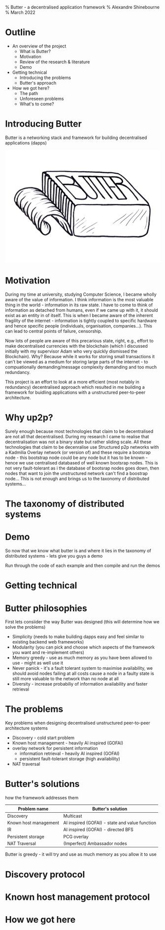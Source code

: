 % Butter - a decentralised application framework
% Alexandre Shinebourne
% March 2022

# Outline
- An overview of the project
	- What is Butter?
	- Motivation
	- Review of the research & literature
	- Demo
- Getting technical
	- Introducing the problems
	- Butter's approach
- How we got here?
  - The path
  - Unforeseen problems
  - What's to come?

# Introducing Butter

Butter is a networking stack and framework for building decentralised applications (dapps)

![](butterLogo.png)

<!--First and formost, we have a nice logo!-->

# Motivation

During my time at university, studying Computer Science, I became wholly aware of the value of information. I think information is the most valuable thing in the world - information in its raw state. I have to come to think of information as detached from humans, even if we came up with it, it should exist as an entity in of itself. This is when I became aware of the inherent fragility of the internet - information is tightly coupled to specific hardware and hence specific people (individuals, organisation, companies...). This can lead to central points of failure, censorship.

Now lots of people are aware of this precarious state, right, e.g., effort to make decentralised currencies with the blockchain (which I discussed initially with my supervisor Adam who very quickly dismissed the Blockchain). Why? Because while it works for storing small transactions it can't be viewed as a medium for storing large parts of the internet - to compuationally demanding/message complexity demanding and too much redundancy.

This project is an effort to look at a more efficient (most notably in redundancy) decentralised approach which resulted in me building a framework for buidling applications with a unstructured peer-to-peer architecture.

# Why up2p?

Surely enough because most technologies that claim to be decentralised are not all that decentralised. During my research I came to realise that decentralisation was not a binary state but rather sliding scale. All these technologies that claim to be decenralise use Structured p2p networks with a Kadmilia Overlay network (or version of) and these require a bootsrap node - this bootstrap node could be any node but it has to be known - hence we use centralised databased of well known bootsrap nodes. This is not very fault-tolerant as i the database of bootsrap nodes goes down, then nodes that want to join the unstructured network can't find a boostrap node... This is not enough and brings us to the taxonomy of distributed systems...

# The taxonomy of distributed systems

# Demo

So now that we know what butter is and where it lies in the taxonomy of distributed systems - lets give you guys a demo

Run through the code of each example and then compile and run the demos

# Getting technical

<!--Leave blank-->

# Butter philosophies
First lets consiider the way Butter was designed (this will determine how we solve the problems)
- Simplicity (needs to make building dapps easy and feel similar to existing backend web frameworks)
- Modularity (you can pick and choose which aspects of the framework you want and re-implement others)
- Memory greedy - use as much memory as you have been allowed to use - might as well use it
- Never panick - it's a fault tolerant system to maximise availability, we should avoid nodes failing at all costs cause a node in a faulty state is still more valuable to the network than no node at all
- Diversity - increase probabiliy of information availability and faster retrieval

# The problems

Key problems when designing decentralised unstructured peer-to-peer architecture systems

- Discovery - cold start problem
- Known host management - heavily AI inspired (GOFAI)
- overlay network for persistent information 
  - information retrieval - heavily AI inspired (GOFAI)
  - persistent fault-tolerant storage (high availability)
- NAT traversal

# Butter's solutions

 how the framework addresses them

| Problem name          | Butter's solution                              |
| --------------------- | ---------------------------------------------- |
| Discovery             | Multicast                                      |
| Known host management | AI inspired (GOFAI) - state and value function |
| IR                    | AI inspired (GOFAI) - directed BFS             |
| Persistent storage    | PCG overlay                                    |
| NAT Traversal         | (Imperfect) Ambassador nodes                   |

Butter is greedy - it will try and use as much memory as you allow it to use

# Discovery protocol

# Known host management protocol

# How we got here

<!--Add project management story I.e. found progress to be very slow in rust and wasn’t the right tool for the job so made the decision to switch to go and project improved-->
